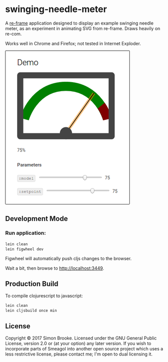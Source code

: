 # swinging-needle-meter

A [re-frame](https://github.com/Day8/re-frame) application designed to display an example swinging needle meter, as an experiment in animating SVG from re-frame. Draws heavily on re-com.

Works well in Chrome and Firefox; not tested in Internet Exploder.

![what it should look like](resources/public/images/example.png)

## Development Mode

### Run application:

```
lein clean
lein figwheel dev
```

Figwheel will automatically push cljs changes to the browser.

Wait a bit, then browse to [http://localhost:3449](http://localhost:3449).

## Production Build


To compile clojurescript to javascript:

```
lein clean
lein cljsbuild once min
```

## License
Copyright © 2017 Simon Brooke. Licensed under the GNU General Public License,
version 2.0 or (at your option) any later version. If you wish to incorporate
parts of Smeagol into another open source project which uses a less restrictive
license, please contact me; I'm open to dual licensing it.
